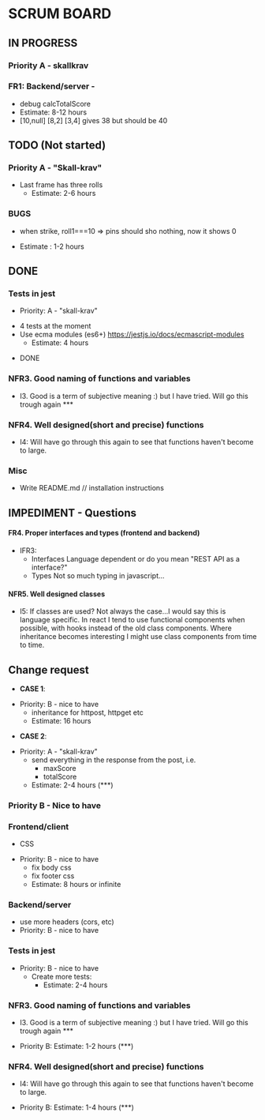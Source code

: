 # SCRUM BOARD
## IN PROGRESS 
### Priority A - skallkrav
### FR1: Backend/server - 
  - debug calcTotalScore
  - Estimate: 8-12 hours
  - [10,null] [8,2] [3,4] gives 38 but should be 40
## TODO (Not started)
### Priority A - "Skall-krav"
* Last frame has three rolls  
  -  Estimate: 2-6 hours

### BUGS
 * when strike, roll1===10 => pins should sho nothing, now it shows 0  
- Estimate : 1-2 hours

## DONE
### Tests in jest
- Priority: A - "skall-krav"
 * 4 tests at the moment
 * Use ecma modules (es6+) https://jestjs.io/docs/ecmascript-modules
      - Estimate: 4 hours
- DONE

### NFR3. Good naming of functions and variables
* I3. Good is a term of subjective meaning :) but I have tried. Will go this trough again ***

### NFR4. Well designed(short and precise) functions
* I4: Will have go through this again to see that functions haven't become to large.

### Misc
  * Write README.md // installation instructions




##  IMPEDIMENT -  Questions

#### FR4. Proper interfaces and types (frontend and backend)
* IFR3:  
    - Interfaces 
    Language dependent or do you mean "REST API as a interface?"
    - Types
    Not so much typing in javascript...
    
#### NFR5. Well designed classes
* I5: If classes are used? Not always the case...I would say this is language specific. In react I tend to use functional components when possible, with hooks instead of the old class components. Where inheritance becomes interesting I might use class components from time to time.

## Change request
* **CASE 1**:
- Priority: B - nice to have
  - inheritance for httpost, httpget etc
  - Estimate: 16 hours

* **CASE 2**:
- Priority: A - "skall-krav"
  - send everything in the response from the post, i.e. 
    * maxScore
    * totalScore
  - Estimate: 2-4 hours (***)


### Priority B - Nice to have 
### Frontend/client  
* CSS
- Priority: B - nice to have
  - fix body css
  - fix footer css
  * Estimate: 8 hours or infinite
  
### Backend/server
- use more headers (cors, etc)
- Priority: B - nice to have
       
### Tests in jest
- Priority: B - nice to have
  * Create more tests:
    - Estimate: 2-4 hours

### NFR3. Good naming of functions and variables
* I3. Good is a term of subjective meaning :) but I have tried. Will go this trough again ***
- Priority B: Estimate: 1-2 hours (***)

### NFR4. Well designed(short and precise) functions
* I4: Will have go through this again to see that functions haven't become to large.
- Priority B: Estimate: 1-4 hours (***)